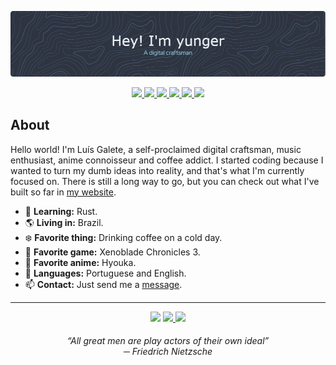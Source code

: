 <p align="center">
  <picture>
    <source media="(prefers-color-scheme: dark)" srcset="./assets/header-dark.png">
    <source media="(prefers-color-scheme: light)" srcset="./assets/header-light.png">
    <img alt="yunger7" src="./assets/header-dark.png">
  </picture>
</p>

<p align="center">
  <a href="https://www.typescriptlang.org/" target="_blank">
    <img src="https://img.shields.io/static/v1?label=&message=TypeScript&colorA=4c566a&colorB=5E81AC&logo=typescript&logoColor=ECEFF4&style=flat-square" />
  </a>
  <a href="https://nextjs.org/" target="_blank">
    <img src="https://img.shields.io/static/v1?label=&message=Next.js&colorA=4c566a&colorB=5E81AC&logo=next.js&logoColor=ECEFF4&style=flat-square" />
  </a>
  <a href="https://nodejs.org/" target="_blank">
    <img src="https://img.shields.io/static/v1?label=&message=Node.js&colorA=4c566a&colorB=5E81AC&logo=nodedotjs&logoColor=ECEFF4&style=flat-square" />
  </a>
  <a href="https://www.rust-lang.org/" target="_blank">
    <img src="https://img.shields.io/static/v1?label=&message=Rust&colorA=4c566a&colorB=5E81AC&logo=rust&logoColor=ECEFF4&style=flat-square" />
  </a>
  <a href="https://archlinux.org/" target="_blank">
    <img src="https://img.shields.io/static/v1?label=&message=Arch&colorA=4c566a&colorB=5E81AC&logo=archlinux&logoColor=ECEFF4&style=flat-square" />
  </a>
  <a href="https://www.vim.org/" target="_blank">
    <img src="https://img.shields.io/static/v1?label=&message=Vim&colorA=4c566a&colorB=5E81AC&logo=vim&logoColor=ECEFF4&style=flat-square" />
  </a>
</p>

## About
Hello world! I'm Luís Galete, a self-proclaimed digital craftsman, music enthusiast, anime connoisseur and coffee addict. I started coding because I wanted to turn my dumb ideas into reality, and that's what I'm currently focused on. There is still a long way to go, but you can check out what I've built so far in [my website](https://luisgalete.com.br/).

- 🧠 **Learning:** Rust.
- 🌎 **Living in:** Brazil.
- ❄️ **Favorite thing:** Drinking coffee on a cold day.
- 👾 **Favorite game:** Xenoblade Chronicles 3.
- 🍙 **Favorite anime:** Hyouka.
- 💬 **Languages:** Portuguese and English.
- 📫 **Contact:** Just send me a [message](https://luisgalete.com.br/#contact).

---

<p align="center">
  <img src="https://img.shields.io/static/v1?label=&message=yunger7&colorA=4c566a&colorB=5E81AC&logo=discord&logoColor=ECEFF4&style=flat-square" />
  <a href="https://steamcommunity.com/id/yunger/" target="_blank">
    <img src="https://img.shields.io/static/v1?label=&message=yunger&colorA=4c566a&colorB=5E81AC&logo=steam&logoColor=ECEFF4&style=flat-square" />
  </a>
  <a href="https://myanimelist.net/profile/yunger" target="_blank">
    <img src="https://img.shields.io/static/v1?label=&message=yunger&colorA=4c566a&colorB=5E81AC&logo=myanimelist&logoColor=ECEFF4&style=flat-square" />
  </a>
</p>

<h6 align="center"><i>“All great men are play actors of their own ideal”</i> <br/> ─ Friedrich Nietzsche</h6>
